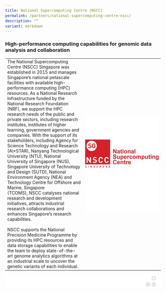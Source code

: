 ```yaml
---
title: National Supercomputing Centre (NSCC)
permalink: /partners/national-supercomputing-centre-nscc/
description: ""
variant: markdown
---
```

### High-performance computing capabilities for genomic data analysis and collaboration

<table>
	<tbody>
		<tr>
			<td style="width:50%">
The National Supercomputing Centre (NSCC) Singapore was established in 2015 and manages Singapore’s national petascale facilities with available high-performance computing (HPC) resources. As a National Research Infrastructure funded by the National Research Foundation (NRF), we support the HPC research needs of the public and private sectors, including research institutes, institutes of higher learning, government agencies and companies. With the support of its stakeholders, including Agency for Science Technology and Research (A\*STAR), Nanyang Technological University (NTU), National University of Singapore (NUS), Singapore University of Technology and Design (SUTD), National Environment Agency (NEA) and Technology Centre for Offshore and Marine, Singapore (TCOMS),&nbsp;NSCC&nbsp;catalyses national research and development initiatives, attracts industrial research collaborations and enhances Singapore’s research capabilities.
<br><br>
NSCC&nbsp;supports the National Precision Medicine Programme by providing its HPC resources and data storage capabilities to enable the team to&nbsp;deploy state-of-the-art genome analytics algorithms at an industrial scale to uncover the genetic variants of each individual.
							</td>
			<td style="width:50%">
				<img src="/images/Collaborate/Partners/national-supercomputing.jpg">
			</td>
			</tr></tbody></table>
			
			
![](/images/Banners/banners_page%20footer%203%20-%20grey.png)